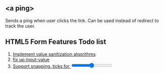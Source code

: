 ## &lt;a ping&gt;

Sends a ping when user clicks the link. Can be used instead of redirect to track the user.

## HTML5 Form Features Todo list

1. [Implement value sanitization algorithms](https://bugs.webkit.org/show_bug.cgi?id=37024)
2. [fix up input-value](https://bugs.webkit.org/show_bug.cgi?id=29235)
3. [Support snapping, ticks for <input type="range">](https://bugs.webkit.org/show_bug.cgi?id=24703)

